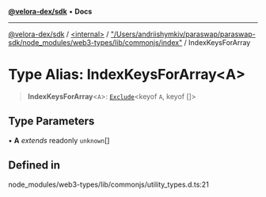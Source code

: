 [**@velora-dex/sdk**](../../../../README.md) • **Docs**

***

[@velora-dex/sdk](../../../../globals.md) / [\<internal\>](../../../README.md) / ["/Users/andriishymkiv/paraswap/paraswap-sdk/node\_modules/web3-types/lib/commonjs/index"](../README.md) / IndexKeysForArray

# Type Alias: IndexKeysForArray\<A\>

> **IndexKeysForArray**\<`A`\>: [`Exclude`](../../../type-aliases/Exclude.md)\<keyof `A`, keyof []\>

## Type Parameters

• **A** *extends* readonly `unknown`[]

## Defined in

node\_modules/web3-types/lib/commonjs/utility\_types.d.ts:21
